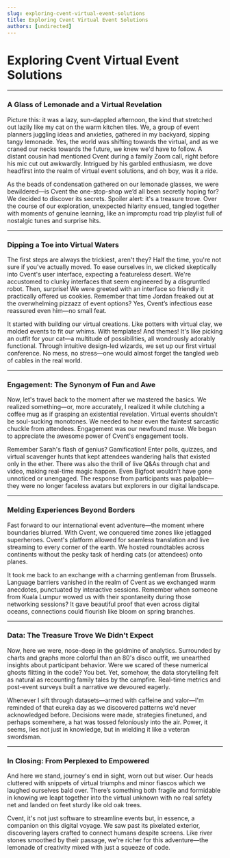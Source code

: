 ```yaml
---
slug: exploring-cvent-virtual-event-solutions
title: Exploring Cvent Virtual Event Solutions
authors: [undirected]
---
```



# Exploring Cvent Virtual Event Solutions

---

### A Glass of Lemonade and a Virtual Revelation

Picture this: it was a lazy, sun-dappled afternoon, the kind that stretched out lazily like my cat on the warm kitchen tiles. We, a group of event planners juggling ideas and anxieties, gathered in my backyard, sipping tangy lemonade. Yes, the world was shifting towards the virtual, and as we craned our necks towards the future, we knew we'd have to follow. A distant cousin had mentioned Cvent during a family Zoom call, right before his mic cut out awkwardly. Intrigued by his garbled enthusiasm, we dove headfirst into the realm of virtual event solutions, and oh boy, was it a ride.

As the beads of condensation gathered on our lemonade glasses, we were bewildered—is Cvent the one-stop-shop we’d all been secretly hoping for? We decided to discover its secrets. Spoiler alert: it's a treasure trove. Over the course of our exploration, unexpected hilarity ensued, tangled together with moments of genuine learning, like an impromptu road trip playlist full of nostalgic tunes and surprise hits.

---

### Dipping a Toe into Virtual Waters

The first steps are always the trickiest, aren't they? Half the time, you're not sure if you've actually moved. To ease ourselves in, we clicked skeptically into Cvent's user interface, expecting a featureless desert. We're accustomed to clunky interfaces that seem engineered by a disgruntled robot. Then, surprise! We were greeted with an interface so friendly it practically offered us cookies. Remember that time Jordan freaked out at the overwhelming pizzazz of event options? Yes, Cvent’s infectious ease reassured even him—no small feat.

It started with building our virtual creations. Like potters with virtual clay, we molded events to fit our whims. With templates! And themes! It's like picking an outfit for your cat—a multitude of possibilities, all wondrously adorably functional. Through intuitive design-led wizards, we set up our first virtual conference. No mess, no stress—one would almost forget the tangled web of cables in the real world.

---

### Engagement: The Synonym of Fun and Awe

Now, let's travel back to the moment after we mastered the basics. We realized something—or, more accurately, I realized it while clutching a coffee mug as if grasping an existential revelation. Virtual events shouldn't be soul-sucking monotones. We needed to hear even the faintest sarcastic chuckle from attendees. Engagement was our newfound muse. We began to appreciate the awesome power of Cvent's engagement tools.

Remember Sarah's flash of genius? Gamification! Enter polls, quizzes, and virtual scavenger hunts that kept attendees wandering halls that existed only in the ether. There was also the thrill of live Q&As through chat and video, making real-time magic happen. Even Bigfoot wouldn’t have gone unnoticed or unengaged. The response from participants was palpable—they were no longer faceless avatars but explorers in our digital landscape.

---

### Melding Experiences Beyond Borders

Fast forward to our international event adventure—the moment where boundaries blurred. With Cvent, we conquered time zones like jetlagged superheroes. Cvent's platform allowed for seamless translation and live streaming to every corner of the earth. We hosted roundtables across continents without the pesky task of herding cats (or attendees) onto planes.

It took me back to an exchange with a charming gentleman from Brussels. Language barriers vanished in the realm of Cvent as we exchanged warm anecdotes, punctuated by interactive sessions. Remember when someone from Kuala Lumpur wowed us with their spontaneity during those networking sessions? It gave beautiful proof that even across digital oceans, connections could flourish like bloom on spring branches.

---

### Data: The Treasure Trove We Didn't Expect

Now, here we were, nose-deep in the goldmine of analytics. Surrounded by charts and graphs more colorful than an 80's disco outfit, we unearthed insights about participant behavior. Were we scared of these numerical ghosts flitting in the code? You bet. Yet, somehow, the data storytelling felt as natural as recounting family tales by the campfire. Real-time metrics and post-event surveys built a narrative we devoured eagerly.

Whenever I sift through datasets—armed with caffeine and valor—I'm reminded of that eureka day as we discovered patterns we'd never acknowledged before. Decisions were made, strategies finetuned, and perhaps somewhere, a hat was tossed feloniously into the air. Power, it seems, lies not just in knowledge, but in wielding it like a veteran swordsman.

---

### In Closing: From Perplexed to Empowered

And here we stand, journey's end in sight, worn out but wiser. Our heads cluttered with snippets of virtual triumphs and minor fiascos which we laughed ourselves bald over. There’s something both fragile and formidable in knowing we leapt together into the virtual unknown with no real safety net and landed on feet sturdy like old oak trees.

Cvent, it's not just software to streamline events but, in essence, a companion on this digital voyage. We saw past its pixelated exterior, discovering layers crafted to connect humans despite screens. Like river stones smoothed by their passage, we're richer for this adventure—the lemonade of creativity mixed with just a squeeze of code.